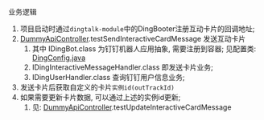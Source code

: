 业务逻辑

1. 项目启动时通过`dingtalk-module`中的DingBooter注册互动卡片的回调地址;
2. [DummyApiController](..%2F..%2F..%2Fcontroller%2FDummyApiController.java).testSendInteractiveCardMessage 发送互动卡片
   1. 其中 IDingBot.class 为钉钉机器人应用抽象, 需要注册到容器; 见配置类: [DingConfig.java](..%2F..%2F..%2Finfrastructure%2Fconfig%2FDingConfig.java)
   2. IDingInteractiveMessageHandler.class 即发送卡片业务;
   3. IDingUserHandler.class 查询钉钉用户信息业务;
3. 发送卡片后获取自定义的卡片`实例id(outTrackId)`
4. 如果需要更新卡片数据, 可以通过上述的实例id更新;
   1. 见: [DummyApiController](..%2F..%2F..%2Fcontroller%2FDummyApiController.java).testUpdateInteractiveCardMessage
